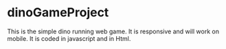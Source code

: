 # dinoGameProject

This is the simple dino running web game. It is responsive and will work on mobile. It is coded in javascript and in Html.
